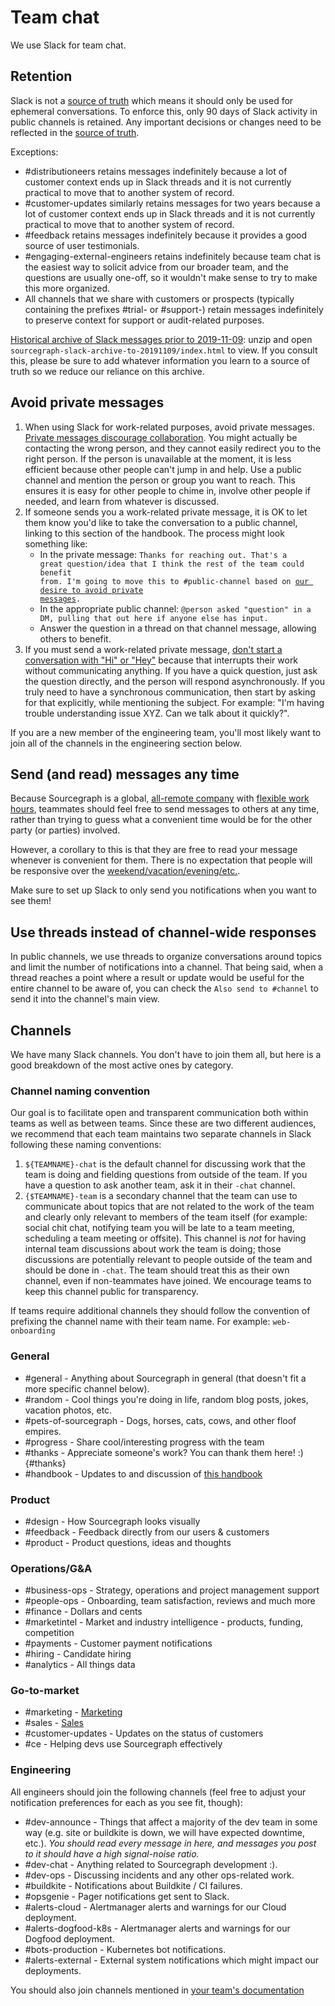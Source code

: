 # Team chat

We use Slack for team chat.

## Retention

Slack is not a [source of truth](index.md#sources-of-truth) which means it should only be used for ephemeral conversations. To enforce this, only 90 days of Slack activity in public channels is retained. Any important decisions or changes need to be reflected in the [source of truth](index.md#sources-of-truth).

Exceptions:

- #distributioneers retains messages indefinitely because a lot of customer context ends up in Slack threads and it is not currently practical to move that to another system of record.
- #customer-updates similarly retains messages for two years because a lot of customer context ends up in Slack threads and it is not currently practical to move that to another system of record.
- #feedback retains messages indefinitely because it provides a good source of user testimonials.
- #engaging-external-engineers retains indefinitely because team chat is the easiest way to solicit advice from our broader team, and the questions are usually one-off, so it wouldn't make sense to try to make this more organized.
- All channels that we share with customers or prospects (typically containing the prefixes #trial- or #support-) retain messages indefinitely to preserve context for support or audit-related purposes.

[Historical archive of Slack messages prior to 2019-11-09](https://drive.google.com/file/d/1FUbOEsMM4fWRpxymgNHZCAssOPEFDelJ/view?usp=sharing): unzip and open `sourcegraph-slack-archive-to-20191109/index.html` to view. If you consult this, please be sure to add whatever information you learn to a source of truth so we reduce our reliance on this archive.

## Avoid private messages

1. When using Slack for work-related purposes, avoid private messages. [Private messages discourage collaboration](https://blog.flowdock.com/2014/04/30/beware-of-private-conversations/). You might actually be contacting the wrong person, and they cannot easily redirect you to the right person. If the person is unavailable at the moment, it is less efficient because other people can't jump in and help. Use a public channel and mention the person or group you want to reach. This ensures it is easy for other people to chime in, involve other people if needed, and learn from whatever is discussed.
1. If someone sends you a work-related private message, it is OK to let them know you'd like to take the conversation to a public channel, linking to this section of the handbook. The process might look something like:
    - In the private message: <code>Thanks for reaching out. That's a great question/idea that I think the rest of the team could benefit from. I'm going to move this to #public-channel based on [our desire to avoid private messages](#avoid-private-messages).</code>
    - In the appropriate public channel: `@person asked "question" in a DM, pulling that out here if anyone else has input.`
    - Answer the question in a thread on that channel message, allowing others to benefit.
1. If you must send a work-related private message, [don't start a conversation with "Hi" or "Hey"](http://www.nohello.com/) because that interrupts their work without communicating anything. If you have a quick question, just ask the question directly, and the person will respond asynchronously. If you truly need to have a synchronous communication, then start by asking for that explicitly, while mentioning the subject. For example: "I'm having trouble understanding issue XYZ. Can we talk about it quickly?".

If you are a new member of the engineering team, you'll most likely want to join all of the channels in the engineering section below.

## Send (and read) messages any time

Because Sourcegraph is a global, [all-remote company](../../company/remote/index.md) with [flexible work hours](../../company/remote/index.md#is-there-an-expectation-to-work-over-the-weekends), teammates should feel free to send messages to others at any time, rather than trying to guess what a convenient time would be for the other party (or parties) involved.

However, a corollary to this is that they are free to read your message whenever is convenient for them. There is no expectation that people will be responsive over the [weekend/vacation/evening/etc.](../../company/remote/index.md#is-there-an-expectation-to-work-over-the-weekends).

Make sure to set up Slack to only send you notifications when you want to see them!

## Use threads instead of channel-wide responses

In public channels, we use threads to organize conversations around topics and limit the number of notifications into a channel. That being said, when a thread reaches a point where a result or update would be useful for the entire channel to be aware of, you can check the `Also send to #channel` to send it into the channel's main view. 

## Channels

We have many Slack channels. You don't have to join them all, but here is a good breakdown of the most active ones by category.

### Channel naming convention

Our goal is to facilitate open and transparent communication both within teams as well as between teams. Since these are two different audiences, we recommend that each team maintains two separate channels in Slack following these naming conventions:

1. `${TEAMNAME}-chat` is the default channel for discussing work that the team is doing and fielding questions from outside of the team. If you have a question to ask another team, ask it in their `-chat` channel.
1. `{$TEAMNAME}-team` is a secondary channel that the team can use to communicate about topics that are not related to the work of the team and clearly only relevant to members of the team itself (for example: social chit chat, notifying team you will be late to a team meeting, scheduling a team meeting or offsite). This channel is *not* for having internal team discussions about work the team is doing; those discussions are potentially relevant to people outside of the team and should be done in `-chat`. The team should treat this as their own channel, even if non-teammates have joined. We encourage teams to keep this channel public for transparency.

If teams require additional channels they should follow the convention of prefixing the channel name with their team name. For example: `web-onboarding`

### General

- #general - Anything about Sourcegraph in general (that doesn't fit a more specific channel below).
- #random - Cool things you're doing in life, random blog posts, jokes, vacation photos, etc.
- #pets-of-sourcegraph - Dogs, horses, cats, cows, and other floof empires.
- #progress - Share cool/interesting progress with the team
- #thanks - Appreciate someone's work? You can thank them here! :) {#thanks}
- #handbook - Updates to and discussion of [this handbook](../index.md)

### Product

- #design - How Sourcegraph looks visually
- #feedback - Feedback directly from our users & customers
- #product - Product questions, ideas and thoughts

### Operations/G&A

- #business-ops - Strategy, operations and project management support
- #people-ops - Onboarding, team satisfaction, reviews and much more
- #finance - Dollars and cents
- #marketintel - Market and industry intelligence - products, funding, competition
- #payments - Customer payment notifications
- #hiring - Candidate hiring
- #analytics - All things data

### Go-to-market

- #marketing - [Marketing](../marketing/index.md)
- #sales - [Sales](../sales/index.md)
- #customer-updates - Updates on the status of customers
- #ce - Helping devs use Sourcegraph effectively

### Engineering

All engineers should join the following channels (feel free to adjust your notification preferences for each as you see fit, though):

- #dev-announce - Things that affect a majority of the dev team in some way (e.g. site or buildkite is down, we will have expected downtime, etc.). *You should read every message in here, and messages you post to it should have a high signal-noise ratio.*
- #dev-chat - Anything related to Sourcegraph development :).
- #dev-ops - Discussing incidents and any other ops-related work.
- #buildkite - Notifications about Buildkite / CI failures.
- #opsgenie - Pager notifications get sent to Slack.
- #alerts-cloud - Alertmanager alerts and warnings for our Cloud deployment.
- #alerts-dogfood-k8s - Alertmanager alerts and warnings for our Dogfood deployment.
- #bots-production - Kubernetes bot notifications.
- #alerts-external - External system notifications which might impact our deployments.

You should also join channels mentioned in [your team's documentation](../engineering/index.md#teams)
